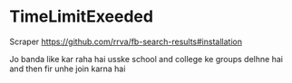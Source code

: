 # TimeLimitExeeded
Scraper
https://github.com/rrva/fb-search-results#installation



Jo banda like kar raha hai usske school and college ke groups delhne hai and then fir unhe join karna hai
